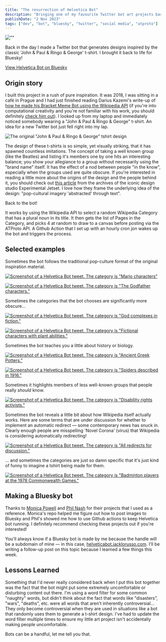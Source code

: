 ```yaml
---
title: "The resurrection of Helvetica Bot"
description: "Bringing one of my favourite Twitter bot art projects back to life on Bluesky."
publishDate: "2 Nov 2023"
tags: ["dev", "bot", "bluesky", "twitter", "social media", "atproto"]
---
```


![""](./helvetica-bot-hero.png)

Back in the day I made a Twitter bot that generates designs inspired by the classic 'John & Paul & Ringo & George' t-shirt. I brought it back to life for Bluesky!

[View Helvetica Bot on Bluesky](https://bsky.app/profile/helveticabot.jacklorusso.com)

## Origin story 

I built this project in a rush of pure inspiration. It was 2018, I was sitting in a café in Prague and I had just finished reading Darius Kazemi's write-up of [how he made his Bracket Meme Bot using the Wikipedia API](http://tinysubversions.com/notes/bracket-meme-bot/) (if you're into computational creativity and you're not familiar with his work, you should definitely [check him out](http://tinysubversions.com/bio.html)). I looked up from my laptop and immediately noticed somebody wearing a "John & Paul & Ringo & George" t-shirt. An idea for a new Twitter bot just fell right into my lap.

![The original "John & Paul & Ringo & George" tshirt design](./experimental-jetset-helvetica.png)

The design of these t-shirts is so simple, yet visually striking, that it has spawned countless imitations. The concept of taking a well known group (like the Beatles) and listing it's members one by one hits an interesting balance; you show your allegiance to a group without necessarily using the "brand name" itself. It has the effect of a nod between people "in the know", especially when the groups used are quite obscure. If you're interested in reading a little more about the origins of the design and the people behind it, you should check out [this article](https://www.jetset.nl/archive/john-paul-ringo-george) from the archives of the iconic design studio Experimental Jetset. I love how they frame the underlying idea of the design: "pop-cultural imagery 'abstracted' through text".

Back to the bot!

It works by using the Wikipedia API to select a random Wikipedia Category that has a plural noun in its title. It then gets the list of Pages in the Category, and picks 4 at random to draw to a canvas before posting via the ATProto API. A Github Action that I set up with an hourly cron jon wakes up the bot and triggers the process.

## Selected examples

Sometimes the bot follows the traditional pop-culture format of the original inspiration material.

[![Screenshot of a Helvetica Bot tweet. The category is "Mario characters"](./hbot-mario.png)](https://twitter.com/helveticabot/status/1083220167356747780)

[![Screenshot of a Helvetica Bot tweet. The category is "The Godfather characters."](./hbot-godfather.png)](https://twitter.com/helveticabot/status/1186878197322919936)

Sometimes the categories that the bot chooses are significantly more obscure...

[![Screenshot of a Helvetica Bot tweet. The category is "God complexes in fiction."](./hbot-complexes.png)](https://twitter.com/helveticabot/status/1125272251358642177)

[![Screenshot of a Helvetica Bot tweet. The category is "Fictional characters with plant abilities."](./hbot-plant.png)](https://twitter.com/helveticabot/status/1090014940616970240)

Sometimes the bot teaches you a little about history or biology.

[![Screenshot of a Helvetica Bot tweet. The category is "Ancient Greek Potters."](./hbot-greek.png)](https://twitter.com/helveticabot/status/1245147149677015041)

[![Screenshot of a Helvetica Bot tweet. The category is "Spiders described in 1916."](./hbot-spiders.png)](https://twitter.com/helveticabot/status/1245751267684728832)

Sometimes it highlights members of less well-known groups that people really _should_ know.

[![Screenshot of a Helvetica Bot tweet. The category is "Disability rights activists."](./hbot-disability.png)](https://twitter.com/helveticabot/status/1242459434611281921)

Sometimes the bot reveals a little bit about how Wikipedia itself actually works. Here are some terms that are under discussion for whether to implement an automatic redirect — some contemporary news has snuck in. Clearly enough people are misspelling 'Novel Corona' (virus) that Wikipedia is considering automatically redirecting!

[![Screenshot of a Helvetica Bot tweet. The category is "All redirects for discussion."](./hbot-redirects.png)](https://twitter.com/helveticabot/status/1243108716850839552)

... and sometimes the categories are just so damn specific that it's just kind of funny to imagine a tshirt being made for them.

[![Screenshot of a Helvetica Bot tweet. The category is "Badminton players at the 1978 Commonwealth Games."](./hbot-badminton.png)](https://twitter.com/helveticabot/status/1246476087170863106)

## Making a Bluesky bot

Thanks to [Monica Powell](https://github.com/M0nica/bluesky-artbot) and [Phil Nash](https://github.com/philnash/bsky-bot) for their projects that I used as a reference. Monica's repo helped me figure out how to post images to Bluesky and Phil's showed me how to use Github actions to keep Helvetica bot running. I definitely recommend checking these projects out if you're interested!

You'll always know if a Bluesky bot is made by me because the handle will be a subdomain of mine — in this case, [helveticabot.jacklorusso.com](https://bsky.app/profile/helveticabot.jacklorusso.com). I'll be writing a follow-up post on this topic because I learned a few things this week.

## Lessons Learned

Something that I'd never really considered back when I put this bot together was the fact that the bot might put some extremely uncomfortable or disturbing content out there. I'm using a word filter for some common "naughty" words, but didn't think about the fact that words like "disasters", "wars", "deaths", etc. were all words that aren't inherently controversial... They only become controversial when they are used in situations like a bot that randomly uses them to generate a t-shirt design. I've had to update the word filter multiple times to ensure my little art project isn't accidentally making people uncomfortable.

Bots can be a handful, let me tell you that.
